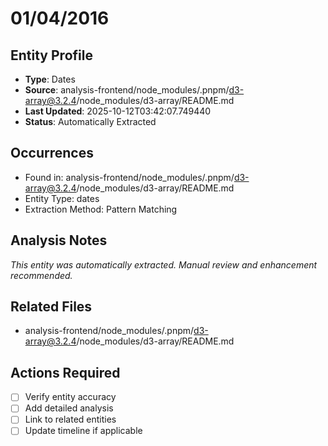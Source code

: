 # 01/04/2016

## Entity Profile
- **Type**: Dates
- **Source**: analysis-frontend/node_modules/.pnpm/d3-array@3.2.4/node_modules/d3-array/README.md
- **Last Updated**: 2025-10-12T03:42:07.749440
- **Status**: Automatically Extracted

## Occurrences
- Found in: analysis-frontend/node_modules/.pnpm/d3-array@3.2.4/node_modules/d3-array/README.md
- Entity Type: dates
- Extraction Method: Pattern Matching

## Analysis Notes
*This entity was automatically extracted. Manual review and enhancement recommended.*

## Related Files
- analysis-frontend/node_modules/.pnpm/d3-array@3.2.4/node_modules/d3-array/README.md

## Actions Required
- [ ] Verify entity accuracy
- [ ] Add detailed analysis
- [ ] Link to related entities
- [ ] Update timeline if applicable
